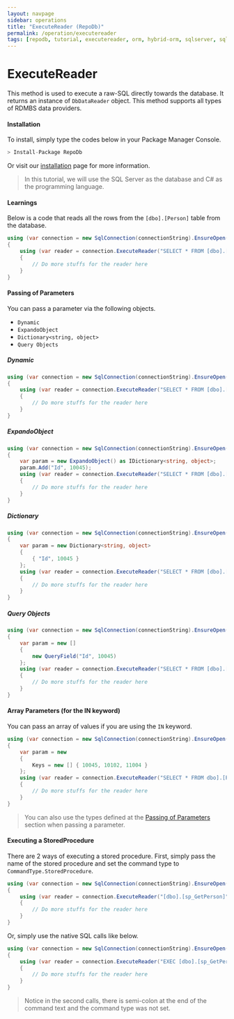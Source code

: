 ```yaml
---
layout: navpage
sidebar: operations
title: "ExecuteReader (RepoDb)"
permalink: /operation/executereader
tags: [repodb, tutorial, executereader, orm, hybrid-orm, sqlserver, sqlite, mysql, postgresql]
---
```


# ExecuteReader

This method is used to execute a raw-SQL directly towards the database. It returns an instance of `DbDataReader` object. This method supports all types of RDMBS data providers.

#### Installation

To install, simply type the codes below in your Package Manager Console.

```csharp
> Install-Package RepoDb
```

Or visit our [installation](/tutorial/installation) page for more information.

> In this tutorial, we will use the SQL Server as the database and C# as the programming language.

#### Learnings

Below is a code that reads all the rows from the `[dbo].[Person]` table from the database.

```csharp
using (var connection = new SqlConnection(connectionString).EnsureOpen())
{
	using (var reader = connection.ExecuteReader("SELECT * FROM [dbo].[Person];"))
	{
		// Do more stuffs for the reader here
	}
}
```

#### Passing of Parameters

You can pass a parameter via the following objects.

- `Dynamic`
- `ExpandoObject`
- `Dictionary<string, object>`
- `Query Objects`

##### Dynamic

```csharp
using (var connection = new SqlConnection(connectionString).EnsureOpen())
{
	using (var reader = connection.ExecuteReader("SELECT * FROM [dbo].[Person] WHERE Id = @Id;", new { Id = 10045 }))
	{
		// Do more stuffs for the reader here
	}
}
```

##### ExpandoObject

```csharp
using (var connection = new SqlConnection(connectionString).EnsureOpen())
{
	var param = new ExpandoObject() as IDictionary<string, object>;
	param.Add("Id", 10045);
	using (var reader = connection.ExecuteReader("SELECT * FROM [dbo].[Person] WHERE Id = @Id;", param))
	{
		// Do more stuffs for the reader here
	}
}
```

##### Dictionary

```csharp
using (var connection = new SqlConnection(connectionString).EnsureOpen())
{
	var param = new Dictionary<string, object>
	{
		{ "Id", 10045 }
	};
	using (var reader = connection.ExecuteReader("SELECT * FROM [dbo].[Person] WHERE Id = @Id;", param))
	{
		// Do more stuffs for the reader here
	}
}
```

##### Query Objects

```csharp
using (var connection = new SqlConnection(connectionString).EnsureOpen())
{
	var param = new []
	{
		new QueryField("Id", 10045)
	};
	using (var reader = connection.ExecuteReader("SELECT * FROM [dbo].[Person] WHERE Id = @Id;", param))
	{
		// Do more stuffs for the reader here
	}
}
```

#### Array Parameters (for the IN keyword)

You can pass an array of values if you are using the `IN` keyword.

```csharp
using (var connection = new SqlConnection(connectionString).EnsureOpen())
{
	var param = new
	{
		Keys = new [] { 10045, 10102, 11004 }
	};
	using (var reader = connection.ExecuteReader("SELECT * FROM dbo].[Person] WHERE Id IN (@Keys);", param))
	{
		// Do more stuffs for the reader here
	}
}
```

> You can also use the types defined at the [Passing of Parameters](#passing-of-parameters) section when passing a parameter.

#### Executing a StoredProcedure

There are 2 ways of executing a stored procedure. First, simply pass the name of the stored procedure and set the command type to `CommandType.StoredProcedure`.

```csharp
using (var connection = new SqlConnection(connectionString).EnsureOpen())
{
	using (var reader = connection.ExecuteReader("[dbo].[sp_GetPerson]", new { Id = 10045 }, commandType: CommandType.StoredProcedure))
	{
		// Do more stuffs for the reader here
	}
}
```

Or, simply use the native SQL calls like below.

```csharp
using (var connection = new SqlConnection(connectionString).EnsureOpen())
{
	using (var reader = connection.ExecuteReader("EXEC [dbo].[sp_GetPerson](@Id);", new { Id = 10045 }))
	{
		// Do more stuffs for the reader here
	}
}
```

> Notice in the second calls, there is semi-colon at the end of the command text and the command type was not set.
